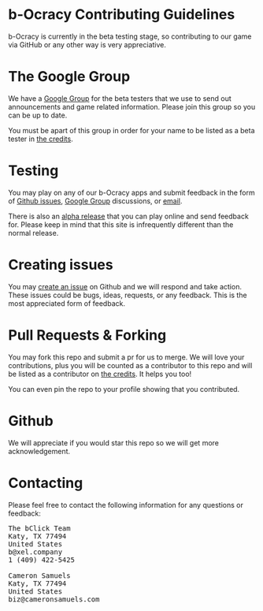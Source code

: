 # b-Ocracy Contributing Guidelines
b-Ocracy is currently in the beta testing stage, so contributing to our game via GitHub or any other way is very appreciative.
# The Google Group
We have a [Google Group](https://bocracy.com/betatest) for the beta testers that we use to send out announcements and game related information. Please join this group so you can be up to date.

You must be apart of this group in order for your name to be listed as a beta tester in [the credits](https://bocracy.com/credits).
# Testing
You may play on any of our b-Ocracy apps and submit feedback in the form of [Github issues](https://github.com/thebclickteam/bocracy/issues), [Google Group](https://bocracy.com/betatest) discussions, or [email](mailto:team@bocracy.com).

There is also an [alpha release](http://bocracy.tk) that you can play online and send feedback for. Please keep in mind that this site is infrequently different than the normal release.
# Creating issues
You may [create an issue](https://github.com/thebclickteam/bocracy/issues) on Github and we will respond and take action. These issues could be bugs, ideas, requests, or any feedback. This is the most appreciated form of feedback.
# Pull Requests & Forking
You may fork this repo and submit a pr for us to merge. We will love your contributions, plus you will be counted as a contributor to this repo and will be listed as a contributor on [the credits](https://bocracy.com/credits). It helps you too!

You can even pin the repo to your profile showing that you contributed.
# Github
We will appreciate if you would star this repo so we will get more acknowledgement.
# Contacting
Please feel free to contact the following information for any questions or feedback:
<pre>
The bClick Team
Katy, TX 77494
United States
b@xel.company
1 (409) 422-5425

Cameron Samuels
Katy, TX 77494
United States
biz@cameronsamuels.com
</pre>
